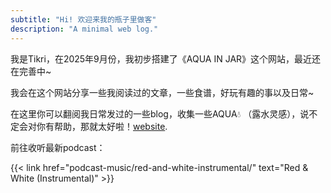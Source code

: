 ```yaml
---
subtitle: "Hi! 欢迎来我的瓶子里做客"
description: "A minimal web log."
---
```

我是Tikri，在2025年9月份，我初步搭建了《AQUA IN JAR》这个网站，最近还在完善中~

我会在这个网站分享一些我阅读过的文章，一些食谱，好玩有趣的事以及日常~

在这里你可以翻阅我日常发过的一些blog，收集一些AQUA:droplet: （露水灵感），说不定会对你有帮助，那就太好啦！[website](https://darioamodei.com/).


前往收听最新podcast：

{{< link href="podcast-music/red-and-white-instrumental/" text="Red & White (Instrumental)" >}}

